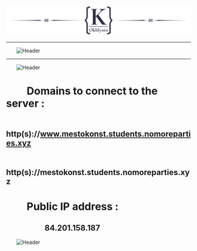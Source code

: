   ![Header](https://github.com/KonstantinOkhlynin/LearnToLearn/blob/master/assets/Headergithubname%20(2).svg)

---

  ![Header](https://github.com/KonstantinOkhlynin/Project15/blob/main/assets/Attention.svg)

---
  ![Header](https://github.com/KonstantinOkhlynin/Project15/blob/main/assets/Mesto%20BackendEN.svg)
#   Domains to connect to the server :
##      http(s)://www.mestokonst.students.nomoreparties.xyz
##      http(s)://mestokonst.students.nomoreparties.xyz
#   Public IP address :
##       84.201.158.187

  ![Header](https://github.com/KonstantinOkhlynin/Project15/blob/main/assets/12.svg)
